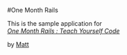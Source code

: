 #One Month Rails

This is the sample application for  
[*One Month Rails : Teach Yourself Code*](http://onemonthrails.com)

by [Matt](http://onemonthrails.com)